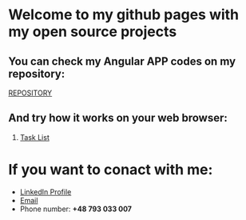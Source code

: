 # **Welcome to my github pages with my open source projects**

## You can check my Angular APP codes on my repository:
[REPOSITORY](https://github.com/PiotrOleksy24?tab=repositories)
## And try how it works on your web browser:
1. [Task List](https://piotroleksy24.github.io/lista-zadan/)

# If you want to conact with me:
- [LinkedIn Profile](https://www.linkedin.com/in/piotr-oleksy-programmer/)
- [Email](mailto:piotr.oleksy.24@gmail.com)
 - Phone number: **+48 793 033 007**


